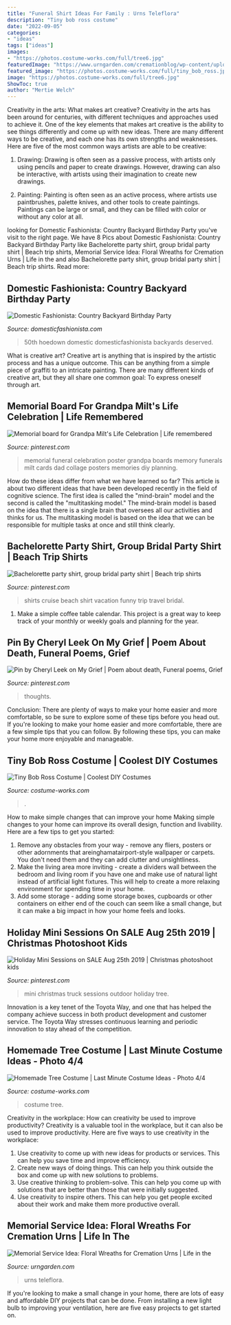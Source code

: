 ```yaml
---
title: "Funeral Shirt Ideas For Family : Urns Teleflora"
description: "Tiny bob ross costume"
date: "2022-09-05"
categories:
- "ideas"
tags: ["ideas"]
images:
- "https://photos.costume-works.com/full/tree6.jpg"
featuredImage: "https://www.urngarden.com/cremationblog/wp-content/uploads/2010/07/tfurn2.jpg"
featured_image: "https://photos.costume-works.com/full/tiny_bob_ross.jpg"
image: "https://photos.costume-works.com/full/tree6.jpg"
ShowToc: true
author: "Mertie Welch"
---
```



Creativity in the arts: What makes art creative?
Creativity in the arts has been around for centuries, with different techniques and approaches used to achieve it. One of the key elements that makes art creative is the ability to see things differently and come up with new ideas. There are many different ways to be creative, and each one has its own strengths and weaknesses. Here are five of the most common ways artists are able to be creative: 
1. Drawing: Drawing is often seen as a passive process, with artists only using pencils and paper to create drawings. However, drawing can also be interactive, with artists using their imagination to create new drawings.

2. Painting: Painting is often seen as an active process, where artists use paintbrushes, palette knives, and other tools to create paintings. Paintings can be large or small, and they can be filled with color or without any color at all.

	

		
looking for Domestic Fashionista: Country Backyard Birthday Party you've visit to the right page. We have 8 Pics about Domestic Fashionista: Country Backyard Birthday Party like Bachelorette party shirt, group bridal party shirt | Beach trip shirts, Memorial Service Idea: Floral Wreaths for Cremation Urns | Life in the and also Bachelorette party shirt, group bridal party shirt | Beach trip shirts. Read more:
		
    
## Domestic Fashionista: Country Backyard Birthday Party

<img loading=lazy src="https://2.bp.blogspot.com/-az1vAIEr9tQ/Tl2Dx-TkHTI/AAAAAAAAI8I/PmGF5PrOJFY/s1600/country+bday-99.jpg" onerror="this.onerror=null;this.src='https://tse4.mm.bing.net/th?id=OIP.vqd8bva7xpD5jmphFOh6vQHaLE&amp;pid=15.1';" alt="Domestic Fashionista: Country Backyard Birthday Party">

_Source: domesticfashionista.com_

>50th hoedown domestic domesticfashionista backyards deserved. 

	

What is creative art?
Creative art is anything that is inspired by the artistic process and has a unique outcome. This can be anything from a simple piece of graffiti to an intricate painting. There are many different kinds of creative art, but they all share one common goal: To express oneself through art.

    
## Memorial Board For Grandpa Milt&#039;s Life Celebration | Life Remembered

<img loading=lazy src="https://s-media-cache-ak0.pinimg.com/736x/fe/03/fa/fe03fa83a8b4cb133430211992bc4d53.jpg" onerror="this.onerror=null;this.src='https://tse3.mm.bing.net/th?id=OIP.lOg0FbE0fKAq13KjaXblAwHaFj&amp;pid=15.1';" alt="Memorial board for Grandpa Milt&#039;s Life Celebration | Life remembered">

_Source: pinterest.com_

>memorial funeral celebration poster grandpa boards memory funerals milt cards dad collage posters memories diy planning. 

	

How do these ideas differ from what we have learned so far?
This article is about two different ideas that have been developed recently in the field of cognitive science. The first idea is called the "mind-brain" model and the second is called the "multitasking model." The mind-brain model is based on the idea that there is a single brain that oversees all our activities and thinks for us. The multitasking model is based on the idea that we can be responsible for multiple tasks at once and still think clearly.

    
## Bachelorette Party Shirt, Group Bridal Party Shirt | Beach Trip Shirts

<img loading=lazy src="https://i.pinimg.com/736x/4c/3b/b7/4c3bb773f5281312e5466ba663e0c345--bridal-party-shirts-bridal-parties.jpg" onerror="this.onerror=null;this.src='https://tse2.mm.bing.net/th?id=OIP.SCRH_U1kmsgNlKYEZl9rkAHaNK&amp;pid=15.1';" alt="Bachelorette party shirt, group bridal party shirt | Beach trip shirts">

_Source: pinterest.com_

>shirts cruise beach shirt vacation funny trip travel bridal. 

	

1. Make a simple coffee table calendar. This project is a great way to keep track of your monthly or weekly goals and planning for the year.

    
## Pin By Cheryl Leek On My Grief | Poem About Death, Funeral Poems, Grief

<img loading=lazy src="https://i.pinimg.com/736x/f8/1e/e2/f81ee2b1b1e1e21af3ac0887e72bbca2.jpg" onerror="this.onerror=null;this.src='https://tse4.mm.bing.net/th?id=OIP.mWbaytzbrdikSilFOGG1QgHaKG&amp;pid=15.1';" alt="Pin by Cheryl Leek on My Grief | Poem about death, Funeral poems, Grief">

_Source: pinterest.com_

>thoughts. 

	

Conclusion: There are plenty of ways to make your home easier and more comfortable, so be sure to explore some of these tips before you head out.
If you're looking to make your home easier and more comfortable, there are a few simple tips that you can follow. By following these tips, you can make your home more enjoyable and manageable.

    
## Tiny Bob Ross Costume | Coolest DIY Costumes

<img loading=lazy src="https://photos.costume-works.com/full/tiny_bob_ross.jpg" onerror="this.onerror=null;this.src='https://tse1.mm.bing.net/th?id=OIP.u9-5wG_3gV01DW0Z0uqT7QHaJ4&amp;pid=15.1';" alt="Tiny Bob Ross Costume | Coolest DIY Costumes">

_Source: costume-works.com_

>. 

	

How to make simple changes that can improve your home
Making simple changes to your home can improve its overall design, function and livability. Here are a few tips to get you started: 
1. Remove any obstacles from your way - remove any fliers, posters or other adornments that areinghamatairport-style wallpaper or carpets. You don't need them and they can add clutter and unsightliness. 
2. Make the living area more inviting - create a dividers wall between the bedroom and living room if you have one and make use of natural light instead of artificial light fixtures. This will help to create a more relaxing environment for spending time in your home. 
3. Add some storage - adding some storage boxes, cupboards or other containers on either end of the couch can seem like a small change, but it can make a big impact in how your home feels and looks.

    
## Holiday Mini Sessions On SALE Aug 25th 2019 | Christmas Photoshoot Kids

<img loading=lazy src="https://i.pinimg.com/736x/03/7d/c7/037dc7e23aa376e5a342621c12834a7d.jpg" onerror="this.onerror=null;this.src='https://tse3.mm.bing.net/th?id=OIP.Xl_DPJ_wsaYYh7viX4DQ-QHaKl&amp;pid=15.1';" alt="Holiday Mini Sessions on SALE Aug 25th 2019 | Christmas photoshoot kids">

_Source: pinterest.com_

>mini christmas truck sessions outdoor holiday tree. 

	

Innovation is a key tenet of the Toyota Way, and one that has helped the company achieve success in both product development and customer service. The Toyota Way stresses continuous learning and periodic innovation to stay ahead of the competition.

    
## Homemade Tree Costume | Last Minute Costume Ideas - Photo 4/4

<img loading=lazy src="https://photos.costume-works.com/full/tree6.jpg" onerror="this.onerror=null;this.src='https://tse3.mm.bing.net/th?id=OIP.R9ijO78pkQ1TLRWNLmdx1wHaLI&amp;pid=15.1';" alt="Homemade Tree Costume | Last Minute Costume Ideas - Photo 4/4">

_Source: costume-works.com_

>costume tree. 

	

Creativity in the workplace: How can creativity be used to improve productivity?
Creativity is a valuable tool in the workplace, but it can also be used to improve productivity. Here are five ways to use creativity in the workplace: 
1. Use creativity to come up with new ideas for products or services. This can help you save time and improve efficiency. 
2. Create new ways of doing things. This can help you think outside the box and come up with new solutions to problems. 
3. Use creative thinking to problem-solve. This can help you come up with solutions that are better than those that were initially suggested. 
4. Use creativity to inspire others. This can help you get people excited about their work and make them more productive overall. 

    
## Memorial Service Idea: Floral Wreaths For Cremation Urns | Life In The

<img loading=lazy src="https://www.urngarden.com/cremationblog/wp-content/uploads/2010/07/tfurn2.jpg" onerror="this.onerror=null;this.src='https://tse4.mm.bing.net/th?id=OIP.i1wI3siSEz8e54z6u_NPyQHaHI&amp;pid=15.1';" alt="Memorial Service Idea: Floral Wreaths for Cremation Urns | Life in the">

_Source: urngarden.com_

>urns teleflora. 

	

If you're looking to make a small change in your home, there are lots of easy and affordable DIY projects that can be done. From installing a new light bulb to improving your ventilation, here are five easy projects to get started on.

